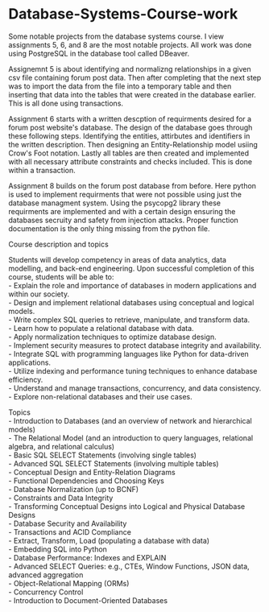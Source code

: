 # Database-Systems-Course-work
Some notable projects from the database systems course.
I view assignments 5, 6, and 8 are the most notable projects. All work was done using PostgreSQL in the database tool called DBeaver.

Assignemnt 5 is about identifying and normalizng relationships in a given csv file containing forum post data. Then after completing that the next step was to import the data from the file into a temporary table and then inserting that data into the tables that were created in the database earlier. This is all done using transactions.

Assignment 6 starts with a written descption of requirments desired for a forum post website's database. The design of the database goes through these following steps. Identifying the entities, attirbutes and identifiers in the written description. Then designing an Entity-Relationship model usiing Crow's Foot notation. Lastly all tables are then created and implemented with all necessary attribute constraints and checks included. This is done within a transaction.

Assignment 8 builds on the forum post database from before. Here python is used to implement requirments that were not possible using just the database managment system. Using the psycopg2 library these requirments are implemented and with a certain design ensuring the databases secruity and safety from injection attacks. Proper function documentation is the only thing missing from the python file. 

Course description and topics  

Students will develop competency in areas of data analytics, data modelling, and back-end engineering. Upon successful completion of this course, students will be able to:  
    - Explain the role and importance of databases in modern applications and within our society.  
    - Design and implement relational databases using conceptual and logical models.  
    - Write complex SQL queries to retrieve, manipulate, and transform data.  
    - Learn how to populate a relational database with data.  
    - Apply normalization techniques to optimize database design.  
    - Implement security measures to protect database integrity and availability.  
    - Integrate SQL with programming languages like Python for data-driven applications.  
    - Utilize indexing and performance tuning techniques to enhance database efficiency.  
    - Understand and manage transactions, concurrency, and data consistency.  
    - Explore non-relational databases and their use cases.  

Topics  
    - Introduction to Databases (and an overview of network and hierarchical models)    
    - The Relational Model (and an introduction to query languages, relational algebra, and relational calculus)  
    - Basic SQL SELECT Statements (involving single tables)  
    - Advanced SQL SELECT Statements (involving multiple tables)  
    - Conceptual Design and Entity-Relation Diagrams  
    - Functional Dependencies and Choosing Keys  
    - Database Normalization (up to BCNF)  
    - Constraints and Data Integrity  
    - Transforming Conceptual Designs into Logical and Physical Database Designs  
    - Database Security and Availability  
    - Transactions and ACID Compliance  
    - Extract, Transform, Load (populating a database with data)  
    - Embedding SQL into Python  
    - Database Performance: Indexes and EXPLAIN  
    - Advanced SELECT Queries: e.g., CTEs, Window Functions, JSON data, advanced aggregation  
    - Object-Relational Mapping (ORMs)  
    - Concurrency Control  
    - Introduction to Document-Oriented Databases  
 

